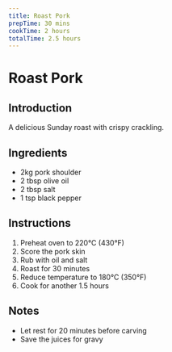 ```yaml
---
title: Roast Pork
prepTime: 30 mins
cookTime: 2 hours
totalTime: 2.5 hours
---
```


# Roast Pork

## Introduction
A delicious Sunday roast with crispy crackling.

## Ingredients
- 2kg pork shoulder
- 2 tbsp olive oil
- 2 tbsp salt
- 1 tsp black pepper

## Instructions
1. Preheat oven to 220°C (430°F)
2. Score the pork skin
3. Rub with oil and salt
4. Roast for 30 minutes
5. Reduce temperature to 180°C (350°F)
6. Cook for another 1.5 hours

## Notes
- Let rest for 20 minutes before carving
- Save the juices for gravy 